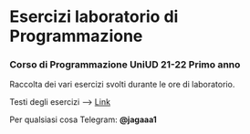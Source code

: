 # Esercizi laboratorio di Programmazione
### Corso di Programmazione UniUD 21-22 Primo anno

Raccolta dei vari esercizi svolti durante le ore di laboratorio.  

Testi degli esercizi --> [Link](https://users.dimi.uniud.it/~claudio.mirolo/teaching/programmazione/?target=_blank)
   

   
   
Per qualsiasi cosa Telegram: **@jagaaa1**
